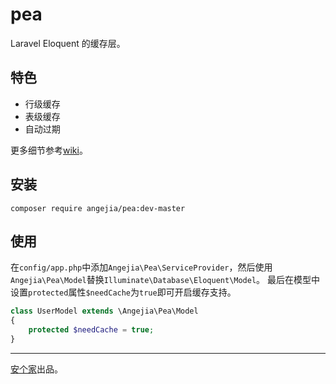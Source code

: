 # pea

Laravel Eloquent 的缓存层。

## 特色

- 行级缓存
- 表级缓存
- 自动过期

更多细节参考[wiki](../../wiki)。

## 安装

```
composer require angejia/pea:dev-master
```

## 使用

在`config/app.php`中添加`Angejia\Pea\ServiceProvider`，然后使用`Angejia\Pea\Model`替换`Illuminate\Database\Eloquent\Model`。 最后在模型中设置`protected`属性`$needCache`为`true`即可开启缓存支持。

```php
class UserModel extends \Angejia\Pea\Model
{
    protected $needCache = true;
}
```

---
[安个家](http://www.angejia.com/)出品。
